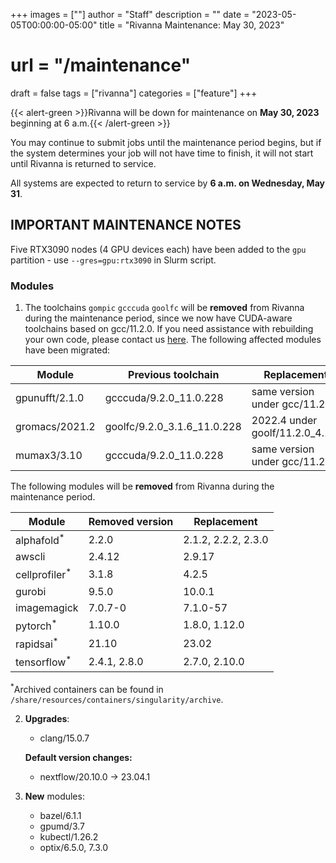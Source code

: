 +++
images = [""]
author = "Staff"
description = ""
date = "2023-05-05T00:00:00-05:00"
title = "Rivanna Maintenance: May 30, 2023"
# url = "/maintenance"
draft = false
tags = ["rivanna"]
categories = ["feature"]
+++

{{< alert-green >}}Rivanna will be down for maintenance on <strong>May 30, 2023</strong> beginning at 6 a.m.{{< /alert-green >}}

You may continue to submit jobs until the maintenance period begins, but if the system determines your job will not have time to finish, it will not start until Rivanna is returned to service.

All systems are expected to return to service by **6 a.m. on Wednesday, May 31**.

## IMPORTANT MAINTENANCE NOTES

Five RTX3090 nodes (4 GPU devices each) have been added to the `gpu` partition - use `--gres=gpu:rtx3090` in Slurm script.

### Modules

1. The toolchains `gompic` `gcccuda` `goolfc` will be **removed** from Rivanna during the maintenance period, since we now have CUDA-aware toolchains based on gcc/11.2.0. If you need assistance with rebuilding your own code, please contact us [here](https://www.rc.virginia.edu/form/support-request/). The following affected modules have been migrated:

| Module | Previous toolchain | Replacement |
|---|---|---|
|gpunufft/2.1.0 | gcccuda/9.2.0_11.0.228     | same version under gcc/11.2.0 |
|gromacs/2021.2 | goolfc/9.2.0_3.1.6_11.0.228| 2022.4 under goolf/11.2.0_4.1.4 |
|mumax3/3.10    | gcccuda/9.2.0_11.0.228     | same version under gcc/11.2.0 |

The following modules will be **removed** from Rivanna during the maintenance period.

| Module | Removed version | Replacement |
|---|---|---|
|alphafold<sup>*</sup> | 2.2.0 | 2.1.2, 2.2.2, 2.3.0 |
|awscli | 2.4.12 | 2.9.17 |
|cellprofiler<sup>*</sup> | 3.1.8 | 4.2.5 |
|gurobi | 9.5.0  | 10.0.1 |
|imagemagick | 7.0.7-0 | 7.1.0-57 |
|pytorch<sup>*</sup> | 1.10.0 | 1.8.0, 1.12.0 |
|rapidsai<sup>*</sup>  | 21.10 | 23.02 |
|tensorflow<sup>*</sup> | 2.4.1, 2.8.0 | 2.7.0, 2.10.0 |

<sup>*</sup>Archived containers can be found in `/share/resources/containers/singularity/archive`.

2. **Upgrades**:

    - clang/15.0.7

    **Default version changes:**

    - nextflow/20.10.0 &rarr; 23.04.1

3. **New** modules:
    
    - bazel/6.1.1
    - gpumd/3.7
    - kubectl/1.26.2
    - optix/6.5.0, 7.3.0
